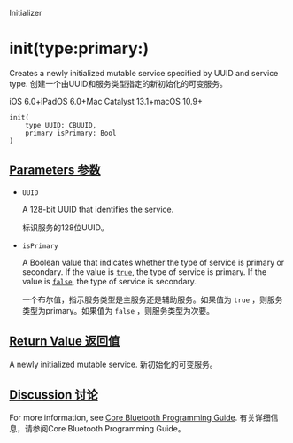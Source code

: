 Initializer

# init(type:primary:) 

Creates a newly initialized mutable service specified by UUID and service type.
创建一个由UUID和服务类型指定的新初始化的可变服务。

iOS 6.0+iPadOS 6.0+Mac Catalyst 13.1+macOS 10.9+

```
init(
    type UUID: CBUUID,
    primary isPrimary: Bool
)
```



## [Parameters  参数](https://developer.apple.com/documentation/corebluetooth/cbmutableservice/init(type:primary:)#parameters)

- `UUID`

  A 128-bit UUID that identifies the service. 

  标识服务的128位UUID。

- `isPrimary`

  A Boolean value that indicates whether the type of service is primary or secondary. If the value is [`true`](https://developer.apple.com/documentation/swift/true), the type of service is primary. If the value is [`false`](https://developer.apple.com/documentation/swift/false), the type of service is secondary. 
  
  一个布尔值，指示服务类型是主服务还是辅助服务。如果值为 `true` ，则服务类型为primary。如果值为 `false` ，则服务类型为次要。



## [Return Value 返回值](https://developer.apple.com/documentation/corebluetooth/cbmutableservice/init(type:primary:)#return-value)

A newly initialized mutable service.
新初始化的可变服务。



## [Discussion 讨论](https://developer.apple.com/documentation/corebluetooth/cbmutableservice/init(type:primary:)#discussion)

For more information, see [Core Bluetooth Programming Guide](https://developer.apple.com/library/archive/documentation/NetworkingInternetWeb/Conceptual/CoreBluetooth_concepts/AboutCoreBluetooth/Introduction.html#//apple_ref/doc/uid/TP40013257).
有关详细信息，请参阅Core Bluetooth Programming Guide。
